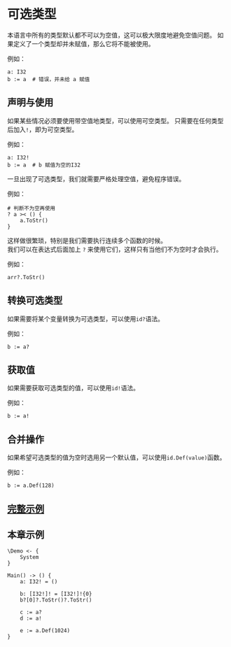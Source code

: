 # 可选类型
本语言中所有的类型默认都不可以为空值，这可以极大限度地避免空值问题。
如果定义了一个类型却并未赋值，那么它将不能被使用。

例如：
```
a: I32
b := a  # 错误，并未给 a 赋值
```

## 声明与使用

如果某些情况必须要使用带空值地类型，可以使用可空类型。
只需要在任何类型后加入`!`，即为可空类型。

例如：
```
a: I32!
b := a  # b 赋值为空的I32
```

一旦出现了可选类型，我们就需要严格处理空值，避免程序错误。

例如：
```
# 判断不为空再使用
? a >< () {
    a.ToStr()
}
```

这样做很繁琐，特别是我们需要执行连续多个函数的时候。  
我们可以在表达式后面加上 `?` 来使用它们，这样只有当他们不为空时才会执行。

例如：
```
arr?.ToStr()
```

## 转换可选类型
如果需要将某个变量转换为可选类型，可以使用`id?`语法。

例如：
```
b := a?
```
## 获取值
如果需要获取可选类型的值，可以使用`id!`语法。

例如：
```
b := a!
```
## 合并操作
如果希望可选类型的值为空时选用另一个默认值，可以使用`id.Def(value)`函数。

例如：
```
b := a.Def(128)
```

## [完整示例](../example.xs)

## 本章示例
```
\Demo <- {
    System
}

Main() -> () {
    a: I32! = ()

    b: [I32!]! = [I32!]!{0}
    b?[0]?.ToStr()?.ToStr()

    c := a?
    d := a!

    e := a.Def(1024)
}
```